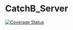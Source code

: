 # CatchB_Server

[![Coverage Status](https://coveralls.io/repos/github/vietman2/CatchB_Server/badge.svg?branch=main)](https://coveralls.io/github/vietman2/CatchB_Server?branch=main)
